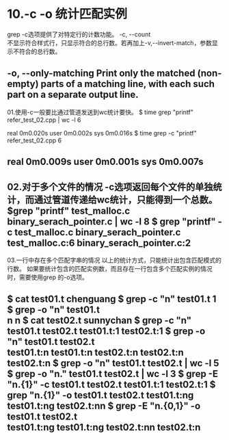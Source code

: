 # 10.-c -o 统计匹配实例

grep -c选项提供了对特定行的计数功能。
-c, --count                 
不显示符合样式行，只显示符合的总行数。若再加上-v,--invert-match，参数显示不符合的总行数。

 -o, --only-matching
 Print only the matched (non-empty) parts of a matching line, with each such part on a separate output line.
--------------------------------------------------------------------------------------------------------------
01.使用-c一般要比通过管道发送到wc统计要快。
$ time grep "printf" refer_test_02.cpp | wc -l
6

real    0m0.020s
user    0m0.002s
sys     0m0.016s
$ time grep -c  "printf" refer_test_02.cpp 
6

real    0m0.009s
user    0m0.001s
sys     0m0.007s
--------------------------------------------------------------------------------------------------------------
02.对于多个文件的情况
-c选项返回每个文件的单独统计，而通过管道传递给wc统计，只能得到一个总数。
$grep "printf" test_malloc.c binary_serach_pointer.c | wc -l
8
$ grep "printf" -c  test_malloc.c binary_serach_pointer.c
test_malloc.c:6
binary_serach_pointer.c:2
--------------------------------------------------------------------------------------------------------------
03.一行中存在多个匹配字串的情况
以上的统计方式，只能统计出包含匹配模式的行数。
如果要统计包含的匹配实例数，而且存在一行包含多个匹配实例的情况时，需要使用grep 的-o选项。

$ cat test01.t 
chenguang
$ grep -c "n" test01.t 
1
$ grep -o "n" test01.t  
n
n
$ cat test02.t 
sunnychan
$ grep -c "n" test01.t test02.t 
test01.t:1
test02.t:1
$ grep -o "n" test01.t test02.t   
test01.t:n
test01.t:n
test02.t:n
test02.t:n
test02.t:n
$ grep -o "n" test01.t test02.t | wc -l
5
$ grep -o "n." test01.t test02.t | wc -l
3
$ grep -E  "n.{1}" -c  test01.t test02.t 
test01.t:1
test02.t:1
$ grep  "n.\{1\}" -o test01.t test02.t 
test01.t:ng
test01.t:ng
test02.t:nn
$ grep -E  "n.{0,1}" -o  test01.t test02.t   
test01.t:ng
test01.t:ng
test02.t:nn
test02.t:n
--------------------------------------------------------------------------------------------------------------
